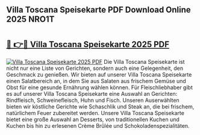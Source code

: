 ## Villa Toscana Speisekarte PDF Download Online 2025 NRO1T

# <h2><a href="http://gcbddhy.nevu.top/?p=Villa+Toscana+Speisekarte">🔗 👉🔴 Villa Toscana Speisekarte 2025 PDF</a></h2>

[![Villa Toscana Speisekarte 2025 PDF](https://i.imgur.com/dBaPXMq.png)](http://gcbddhy.nevu.top/?p=Villa+Toscana+Speisekarte)
Die Villa Toscana Speisekarte ist nicht nur eine Liste von Gerichten, sondern auch eine Gelegenheit, den Geschmack zu genießen. Wir bieten auf unserer Villa Toscana Speisekarte einen Salatbereich an, in dem Sie aus Salaten aus frischem Gemüse und Obst für eine gesunde Ernährung wählen können. Für Fleischliebhaber gibt es auf unserer Villa Toscana Speisekarte eine Auswahl an Gerichten: Rindfleisch, Schweinefleisch, Huhn und Fisch. Unseren Auserwählten bieten wir köstliche Gerichte wie Schaschlik und Steak an, die bei frischem, natürlichem Feuer zubereitet werden. Unsere Villa Toscana Speisekarte bietet eine große Auswahl an Desserts, von traditionellen Kuchen und Kuchen bis hin zu erlesenen Crème Brûlée und Schokoladenspezialitäten.
